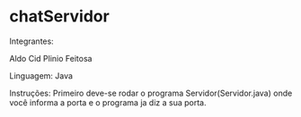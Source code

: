 # chatServidor
Integrantes:

Aldo Cid
Plinio Feitosa


Linguagem: Java



Instruções: Primeiro deve-se rodar o programa Servidor(Servidor.java) onde você informa a porta e o programa ja diz a sua porta.

